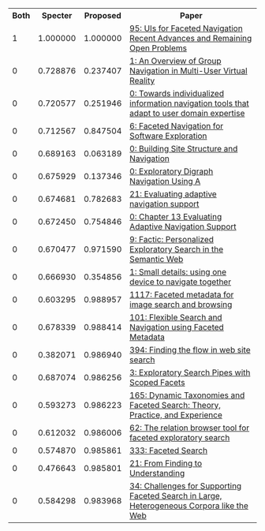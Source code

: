 <html><table><tr>
<th>Both</th>
<th>Specter</th>
<th>Proposed</th>
<th>Paper</th>
</tr>
<tr>
<td>1</td>
<td>1.000000</td>
<td>1.000000</td>
<td><a href="https://www.semanticscholar.org/paper/a2a03cb956b7c69103cc6f8c972546582c049b62">95: UIs for Faceted Navigation Recent Advances and Remaining Open Problems</a></td>
</tr>
<tr>
<td>0</td>
<td>0.728876</td>
<td>0.237407</td>
<td><a href="https://www.semanticscholar.org/paper/f7d1a8018fc0b14cff18088963448d3af3cd1b91">1: An Overview of Group Navigation in Multi-User Virtual Reality</a></td>
</tr>
<tr>
<td>0</td>
<td>0.720577</td>
<td>0.251946</td>
<td><a href="https://www.semanticscholar.org/paper/e2266f8876c2308e65e6d9638995ce0427f804d1">0: Towards individualized information navigation tools that adapt to user domain expertise</a></td>
</tr>
<tr>
<td>0</td>
<td>0.712567</td>
<td>0.847504</td>
<td><a href="https://www.semanticscholar.org/paper/3b960b08c33cc5e0f96cef2fa297b869d4c9a2a4">6: Faceted Navigation for Software Exploration</a></td>
</tr>
<tr>
<td>0</td>
<td>0.689163</td>
<td>0.063189</td>
<td><a href="https://www.semanticscholar.org/paper/2696741519bf3778dd861f4fbbe3234d5c14dbb6">0: Building Site Structure and Navigation</a></td>
</tr>
<tr>
<td>0</td>
<td>0.675929</td>
<td>0.137346</td>
<td><a href="https://www.semanticscholar.org/paper/311bfb90ee1eec901135e4f748b8c5d441632077">0: Exploratory Digraph Navigation Using A</a></td>
</tr>
<tr>
<td>0</td>
<td>0.674681</td>
<td>0.782683</td>
<td><a href="https://www.semanticscholar.org/paper/03929e6bf76c347a2f8414bcf71c3d45791d4272">21: Evaluating adaptive navigation support</a></td>
</tr>
<tr>
<td>0</td>
<td>0.672450</td>
<td>0.754846</td>
<td><a href="https://www.semanticscholar.org/paper/488b852a458885e37807afe6b0d5f3be2c0844a9">0: Chapter 13 Evaluating Adaptive Navigation Support</a></td>
</tr>
<tr>
<td>0</td>
<td>0.670477</td>
<td>0.971590</td>
<td><a href="https://www.semanticscholar.org/paper/47f0d0a1ab9f805ce98d3e095a6d57eb52a987d8">9: Factic: Personalized Exploratory Search in the Semantic Web</a></td>
</tr>
<tr>
<td>0</td>
<td>0.666930</td>
<td>0.354856</td>
<td><a href="https://www.semanticscholar.org/paper/b8ab810d586a95e85fce7b335ab2ce427d39cc75">1: Small details: using one device to navigate together</a></td>
</tr>
<tr>
<td>0</td>
<td>0.603295</td>
<td>0.988957</td>
<td><a href="https://www.semanticscholar.org/paper/f6e4d44dfb73374d7a3b13549b927f75a6f9cc7e">1117: Faceted metadata for image search and browsing</a></td>
</tr>
<tr>
<td>0</td>
<td>0.678339</td>
<td>0.988414</td>
<td><a href="https://www.semanticscholar.org/paper/13e6f2b2ba54b474e6d3ac7e2d6a2b766f4c0e22">101: Flexible Search and Navigation using Faceted Metadata</a></td>
</tr>
<tr>
<td>0</td>
<td>0.382071</td>
<td>0.986940</td>
<td><a href="https://www.semanticscholar.org/paper/c3e493ed9c160a2763e42f8825e489fe306488a6">394: Finding the flow in web site search</a></td>
</tr>
<tr>
<td>0</td>
<td>0.687074</td>
<td>0.986256</td>
<td><a href="https://www.semanticscholar.org/paper/0e6c88c5ec8ff074689485cc93b4056bff6c3dbf">3: Exploratory Search Pipes with Scoped Facets</a></td>
</tr>
<tr>
<td>0</td>
<td>0.593273</td>
<td>0.986223</td>
<td><a href="https://www.semanticscholar.org/paper/342cbd24199485b88d94467cc5b343910135790a">165: Dynamic Taxonomies and Faceted Search: Theory, Practice, and Experience</a></td>
</tr>
<tr>
<td>0</td>
<td>0.612032</td>
<td>0.986006</td>
<td><a href="https://www.semanticscholar.org/paper/321d06739bf3abe7fa9fc855867bf251064b5708">62: The relation browser tool for faceted exploratory search</a></td>
</tr>
<tr>
<td>0</td>
<td>0.574870</td>
<td>0.985861</td>
<td><a href="https://www.semanticscholar.org/paper/ab577cd7b229744d6a153895cbe73e9f0480e631">333: Faceted Search</a></td>
</tr>
<tr>
<td>0</td>
<td>0.476643</td>
<td>0.985801</td>
<td><a href="https://www.semanticscholar.org/paper/a9b0c3e7aa7e0a282d506dd686997764e848ee5f">21: From Finding to Understanding</a></td>
</tr>
<tr>
<td>0</td>
<td>0.584298</td>
<td>0.983968</td>
<td><a href="https://www.semanticscholar.org/paper/b95c0ac38136bd66c02a3708de9a1df49adcea92">34: Challenges for Supporting Faceted Search in Large, Heterogeneous Corpora like the Web</a></td>
</tr>
</table></html>
